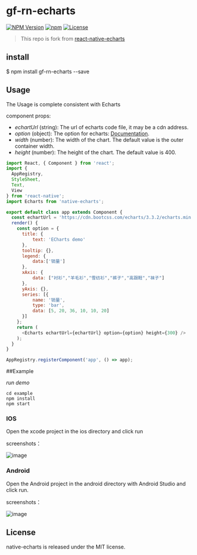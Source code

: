 # gf-rn-echarts

[![NPM Version](https://img.shields.io/npm/v/native-echarts.svg?style=flat)](https://www.npmjs.org/package/gf-rn-echarts)
  [![npm](https://img.shields.io/npm/dm/native-echarts.svg?style=flat)](https://www.npmjs.org/package/gf-rn-echarts)
  [![License](http://img.shields.io/npm/l/native-echarts.svg?style=flat)](https://raw.githubusercontent.com/willywang/react-native-echarts/master/LICENSE.md)

> This repo is fork from [react-native-echarts](https://github.com/somonus/react-native-echarts)

## install

$ npm install gf-rn-echarts --save

## Usage

The Usage is complete consistent with Echarts

component props:

* *echartUrl* (string): The url of echarts code file, it may be a cdn address.
* *option* (object): The option for echarts: [Documentation](http://echarts.baidu.com/option.html#title).
* *width* (number): The width of the chart. The default value is the outer container width. 
* *height* (number): The height of the chart. The default value is 400. 


```js
import React, { Component } from 'react';
import {
  AppRegistry,
  StyleSheet,
  Text,
  View
} from 'react-native';
import Echarts from 'native-echarts';

export default class app extends Component {
  const echartUrl = 'https://cdn.bootcss.com/echarts/3.3.2/echarts.min.js';
  render() {
    const option = {
      title: {
          text: 'ECharts demo'
      },
      tooltip: {},
      legend: {
          data:['销量']
      },
      xAxis: {
          data: ["衬衫","羊毛衫","雪纺衫","裤子","高跟鞋","袜子"]
      },
      yAxis: {},
      series: [{
          name: '销量',
          type: 'bar',
          data: [5, 20, 36, 10, 10, 20]
      }]
    };
    return (
      <Echarts echartUrl={echartUrl} option={option} height={300} />
    );
  }
}

AppRegistry.registerComponent('app', () => app);

```



##Example

*run demo*

```
cd example
npm install
npm start
```

### IOS

Open the xcode project in the ios directory and click run

screenshots：

![image](https://github.com/somonus/react-native-echarts/blob/master/example/demoIOS.png)

### Android

Open the Android project in the android directory with Android Studio and click run.

screenshots：

![image](https://github.com/somonus/react-native-echarts/blob/master/example/demoAndroid.png)

## License

native-echarts is released under the MIT license.
